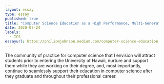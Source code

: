 ```yaml
---
layout: essay
type: essay
published: true
title: "Computer Science Education as a High Performance, Multi-Generational Community of Practice"
date: 2020-07-24
labels:
  - ICS
essayurl: https://philipmjohnson.medium.com/computer-science-education-as-a-community-of-practice-6b36fc2e3a2
---
```

The community of practice for computer science that I envision will attract students prior to entering the University of Hawaii, nurture and support them while they are working on their degree, and, most importantly, continue to seamlessly support their education in computer science after they graduate and throughout their professional career. 
